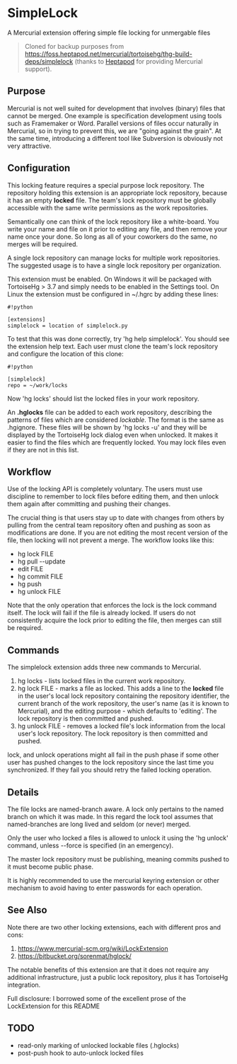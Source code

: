 # SimpleLock #

A Mercurial extension offering simple file locking for unmergable files

> Cloned for backup purposes from <https://foss.heptapod.net/mercurial/tortoisehg/thg-build-deps/simplelock> (thanks to [Heptapod](https://heptapod.net) for providing Mercurial support).

## Purpose ##

Mercurial is not well suited for development that involves (binary)
files that cannot be merged. One example is specification development
using tools such as Framemaker or Word. Parallel versions of files occur
naturally in Mercurial, so in trying to prevent this, we are "going
against the grain". At the same time, introducing a different tool like
Subversion is obviously not very attractive.

## Configuration ##

This locking feature requires a special purpose lock repository. The
repository holding this extension is an appropriate lock repository,
because it has an empty **locked** file. The team's lock repository must
be globally accessible with the same write permissions as the work
repositories.

Semantically one can think of the lock repository like a white-board.
You write your name and file on it prior to editing any file, and then
remove your name once your done. So long as all of your coworkers do the
same, no merges will be required.

A single lock repository can manage locks for multiple work
repositories. The suggested usage is to have a single lock repository
per organization.

This extension must be enabled. On Windows it will be packaged with
TortoiseHg > 3.7 and simply needs to be enabled in the Settings tool. On
Linux the extension must be configured in ~/.hgrc by adding these lines:

```
#!python

[extensions]
simplelock = location of simplelock.py
```

To test that this was done correctly, try 'hg help simplelock'. You
should see the extension help text. Each user must clone the team's
lock repository and configure the location of this clone:

```
#!python

[simplelock]
repo = ~/work/locks
```

Now 'hg locks' should list the locked files in your work repository.

An **.hglocks** file can be added to each work repository, describing
the patterns of files which are considered _lockable_. The format is the
same as .hgignore. These files will be shown by 'hg locks -u' and they
will be displayed by the TortoiseHg lock dialog even when unlocked. It
makes it easier to find the files which are frequently locked.  You may
lock files even if they are not in this list.

## Workflow ##

Use of the locking API is completely voluntary. The users must use
discipline to remember to lock files before editing them, and then
unlock them again after committing and pushing their changes.

The crucial thing is that users stay up to date with changes from others
by pulling from the central team repository often and pushing as soon as
modifications are done. If you are not editing the most recent version
of the file, then locking will not prevent a merge. The workflow looks
like this:

* hg lock FILE
* hg pull --update
* edit FILE
* hg commit FILE
* hg push
* hg unlock FILE

Note that the only operation that enforces the lock is the lock command
itself. The lock will fail if the file is already locked.  If users do not
consistently acquire the lock prior to editing the file, then merges can
still be required.

## Commands ##

The simplelock extension adds three new commands to Mercurial.

1. hg locks - lists locked files in the current work repository.
2. hg lock FILE - marks a file as locked. This adds a line to the **locked** file in the user's local lock repository containing the repository identifier, the current branch of the work repository, the user's name (as it is known to Mercurial), and the editing purpose - which defaults to 'editing'. The lock repository is then committed and pushed.
3. hg unlock FILE - removes a locked file's lock information from the local user's lock repository. The lock repository is then committed and pushed.

lock, and unlock operations might all fail in the push phase if some
other user has pushed changes to the lock repository since the last time
you synchronized. If they fail you should retry the failed locking
operation.

## Details ##

The file locks are named-branch aware. A lock only pertains to the named
branch on which it was made. In this regard the lock tool assumes that
named-branches are long lived and seldom (or never) merged.

Only the user who locked a files is allowed to unlock it using the 'hg
unlock' command, unless --force is specified (in an emergency).

The master lock repository must be publishing, meaning commits pushed to
it must become public phase.

It is highly recommended to use the mercurial keyring extension or other
mechanism to avoid having to enter passwords for each operation.

## See Also ##

Note there are two other locking extensions, each with different pros and cons:

1. https://www.mercurial-scm.org/wiki/LockExtension
2. https://bitbucket.org/sorenmat/hglock/

The notable benefits of this extension are that it does not require any
additional infrastructure, just a public lock repository, plus it has
TortoiseHg integration.

Full disclosure: I borrowed some of the excellent prose of the
LockExtension for this README

## TODO ##

* read-only marking of unlocked lockable files (.hglocks)
* post-push hook to auto-unlock locked files
